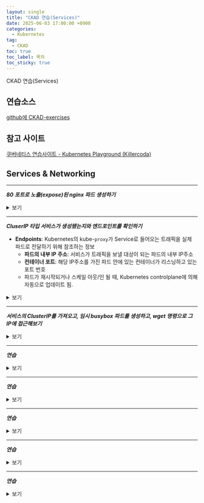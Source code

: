 ```yaml
---
layout: single
title: "CKAD 연습(Services)"
date: 2025-06-03 17:00:00 +0900
categories:
  - Kubernetes
tag:
  - CKAD
toc: true
toc_label: 목차
toc_sticky: true
---
```


CKAD 연습(Services)

## 연습소스

[github에 CKAD-exercises](https://github.com/dgkanatsios/CKAD-exercises)

## 참고 사이트

[쿠버네티스 연습사이트 - Kubernetes Playground (Killercoda)](https://killercoda.com/playgrounds/scenario/kubernetes)

## Services & Networking

---

__*80 포트로 노출(expose)된 nginx 파드 생성하기*__

<details><summary>보기</summary>

`--expose` 옵션 :
- 파드를 외부에 노출하기 위한 Service도 생성함. 
- 기본적으로 ClusterIP 타입의 Service가 생성되어 클러스터 내부에서 해당 파드로 접근할 수 있게 함.
- 이 옵션이 없으면 외부에서 파드에 접근하려면 Pod ID를 직접 알아야 함.

{% highlight bash %}
kubectl run nginx --image=nginx --port=80 --expose
{% endhighlight %}

</details>
<p></p>

---

__*CluserIP 타입 서비스가 생성됐는지와 엔드포인트를 확인하기*__

- **Endpoints**: Kubernetes의 kube-`proxy`가 Service로 들어오는 트래픽을 실제 파드로 전달하기 위해 참조하는 정보
  - **파드의 내부 IP 주소**: 서비스가 트래픽을 보낼 대상이 되는 파드의 내부 IP주소
  - **컨테이너 포트**: 해당 IP주소를 가진 파드 안에 있는 컨테이너가 리스닝하고 있는 포트 번호
  - 파드가 재시작되거나 스케일 아웃/인 될 때, Kubernetes controlplane에 의해 자동으로 업데이트 됨.

<details><summary>보기</summary>

{% highlight bash %}
kubectl describe svc nginx | grep -i endpoint
kubectl get endpoints
{% endhighlight %}

</details>
<p></p>

---

__*서비스의 ClusterIP를 가져오고, 임시 busybox 파드를 생성하고, wget 명령으로 그 IP에 접근해보기*__

<details><summary>보기</summary>

{% highlight bash %}
kubectl get service nginx

kubectl run busybox --image=busybox --rm --restart=Never -it -- /bin/sh -c "wget -O- 10.111.33.164:80"
{% endhighlight %}

</details>
<p></p>

---

__*연습*__

<details><summary>보기</summary>

{% highlight bash %}

{% endhighlight %}

</details>
<p></p>

---

__*연습*__

<details><summary>보기</summary>

{% highlight bash %}

{% endhighlight %}

</details>
<p></p>

---

__*연습*__

<details><summary>보기</summary>

{% highlight bash %}

{% endhighlight %}

</details>
<p></p>

---

__*연습*__

<details><summary>보기</summary>

{% highlight bash %}

{% endhighlight %}

</details>
<p></p>

---

__*연습*__

<details><summary>보기</summary>

{% highlight bash %}

{% endhighlight %}

</details>
<p></p>

